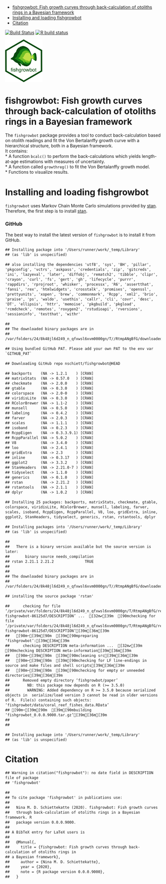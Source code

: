 -   [fishgrowbot: Fish growth curves through back-calculation of
    otoliths rings in a Bayesian
    framework](#fishgrowbot-fish-growth-curves-through-back-calculation-of-otoliths-rings-in-a-bayesian-framework)
-   [Installing and loading
    fishgrowbot](#installing-and-loading-fishgrowbot)
-   [Citation](#citation)

<!-- badges: start -->

[![Build
Status](https://api.travis-ci.org/nschiett/fishualize.png?branch=master)](https://travis-ci.org/nschiett/fishgrowbot)
[![R build
status](https://github.com/nschiett/fishgrowbot/workflows/R-CMD-check/badge.svg)](https://github.com/nschiett/fishgrowbot/actions)
<!-- badges: end -->

<img src="man/figures/fishgrowbot_logo_white.png" width = 120 alt="fishgrowbot logo"/>

fishgrowbot: Fish growth curves through back-calculation of otoliths rings in a Bayesian framework
==================================================================================================

The `fishgrowbot` package provides a tool to conduct back-calculation
based on otolith readings and fit the Von Bertalanffy growth curve with
a hierarchical structure, both in a Bayesian framework.  
It contains:  
\* A function `bcalc()` to perform the back-calculations which yields
length-at-age estimations with measures of uncertainty.  
\* A function called `growthreg()` to fit the Von Bertalanffy growth
model.  
\* Functions to visualize results.

Installing and loading fishgrowbot
==================================

`fishgrowbot` uses Markov Chain Monte Carlo simulations provided by
[stan](https://github.com/stan-dev/rstan/wiki/RStan-Getting-Started).
Therefore, the first step is to install
[stan](https://github.com/stan-dev/rstan/wiki/RStan-Getting-Started).

### GitHub

The best way to install the latest version of `fishgrowbot` is to
install it from GitHub.

    ## Installing package into '/Users/runner/work/_temp/Library'
    ## (as 'lib' is unspecified)

    ## also installing the dependencies 'utf8', 'sys', 'BH', 'pillar', 'pkgconfig', 'vctrs', 'askpass', 'credentials', 'zip', 'gitcreds', 'ini', 'lazyeval', 'later', 'diffobj', 'rematch2', 'tibble', 'clipr', 'crayon', 'curl', 'fs', 'gert', 'gh', 'lifecycle', 'purrr', 'rappdirs', 'rprojroot', 'whisker', 'processx', 'R6', 'assertthat', 'fansi', 'rex', 'htmlwidgets', 'crosstalk', 'promises', 'openssl', 'prettyunits', 'xopen', 'brew', 'commonmark', 'Rcpp', 'xml2', 'brio', 'praise', 'ps', 'waldo', 'usethis', 'callr', 'cli', 'covr', 'desc', 'DT', 'ellipsis', 'httr', 'memoise', 'pkgbuild', 'pkgload', 'rcmdcheck', 'remotes', 'roxygen2', 'rstudioapi', 'rversions', 'sessioninfo', 'testthat', 'withr'

    ## 
    ## The downloaded binary packages are in
    ##  /var/folders/24/8k48jl6d249_n_qfxwsl6xvm0000gn/T//RtmpANgBfG/downloaded_packages

    ## Using bundled GitHub PAT. Please add your own PAT to the env var `GITHUB_PAT`

    ## Downloading GitHub repo nschiett/fishgrowbot@HEAD

    ## backports    (NA -> 1.2.1    ) [CRAN]
    ## matrixStats  (NA -> 0.57.0   ) [CRAN]
    ## checkmate    (NA -> 2.0.0    ) [CRAN]
    ## gtable       (NA -> 0.3.0    ) [CRAN]
    ## colorspace   (NA -> 2.0-0    ) [CRAN]
    ## viridisLite  (NA -> 0.3.0    ) [CRAN]
    ## RColorBrewer (NA -> 1.1-2    ) [CRAN]
    ## munsell      (NA -> 0.5.0    ) [CRAN]
    ## labeling     (NA -> 0.4.2    ) [CRAN]
    ## farver       (NA -> 2.0.3    ) [CRAN]
    ## scales       (NA -> 1.1.1    ) [CRAN]
    ## isoband      (NA -> 0.2.3    ) [CRAN]
    ## RcppEigen    (NA -> 0.3.3.9.1) [CRAN]
    ## RcppParallel (NA -> 5.0.2    ) [CRAN]
    ## V8           (NA -> 3.4.0    ) [CRAN]
    ## loo          (NA -> 2.4.1    ) [CRAN]
    ## gridExtra    (NA -> 2.3      ) [CRAN]
    ## inline       (NA -> 0.3.17   ) [CRAN]
    ## ggplot2      (NA -> 3.3.2    ) [CRAN]
    ## StanHeaders  (NA -> 2.21.0-7 ) [CRAN]
    ## tidyselect   (NA -> 1.1.0    ) [CRAN]
    ## generics     (NA -> 0.1.0    ) [CRAN]
    ## rstan        (NA -> 2.21.2   ) [CRAN]
    ## rstantools   (NA -> 2.1.1    ) [CRAN]
    ## dplyr        (NA -> 1.0.2    ) [CRAN]

    ## Installing 25 packages: backports, matrixStats, checkmate, gtable, colorspace, viridisLite, RColorBrewer, munsell, labeling, farver, scales, isoband, RcppEigen, RcppParallel, V8, loo, gridExtra, inline, ggplot2, StanHeaders, tidyselect, generics, rstan, rstantools, dplyr

    ## Installing packages into '/Users/runner/work/_temp/Library'
    ## (as 'lib' is unspecified)

    ## 
    ##   There is a binary version available but the source version is later:
    ##       binary source needs_compilation
    ## rstan 2.21.1 2.21.2              TRUE
    ## 
    ## 
    ## The downloaded binary packages are in
    ##  /var/folders/24/8k48jl6d249_n_qfxwsl6xvm0000gn/T//RtmpANgBfG/downloaded_packages

    ## installing the source package 'rstan'

    ##      checking for file ‘/private/var/folders/24/8k48jl6d249_n_qfxwsl6xvm0000gn/T/RtmpANgBfG/remotes691658c3edb/nschiett-fishgrowbot-86125d7/DESCRIPTION’ ...  [32m✔[39m  [90mchecking for file ‘/private/var/folders/24/8k48jl6d249_n_qfxwsl6xvm0000gn/T/RtmpANgBfG/remotes691658c3edb/nschiett-fishgrowbot-86125d7/DESCRIPTION’[39m[36m[39m
    ##   [90m─[39m[90m  [39m[90mpreparing ‘fishgrowbot’:[39m[36m[39m
    ##      checking DESCRIPTION meta-information ...  [32m✔[39m  [90mchecking DESCRIPTION meta-information[39m[36m[39m
    ##   [90m─[39m[90m  [39m[90mcleaning src[39m[36m[39m
    ##   [90m─[39m[90m  [39m[90mchecking for LF line-endings in source and make files and shell scripts[39m[36m[39m
    ##   [90m─[39m[90m  [39m[90mchecking for empty or unneeded directories[39m[36m[39m
    ##      Removed empty directory ‘fishgrowbot/paper’
    ##        NB: this package now depends on R (>= 3.5.0)
    ##        WARNING: Added dependency on R >= 3.5.0 because serialized objects in  serialize/load version 3 cannot be read in older versions of R.  File(s) containing such objects:  ‘fishgrowbot/data/coral_reef_fishes_data.RData’
    ## [90m─[39m[90m  [39m[90mbuilding ‘fishgrowbot_0.0.0.9000.tar.gz’[39m[36m[39m
    ##      
    ## 

    ## Installing package into '/Users/runner/work/_temp/Library'
    ## (as 'lib' is unspecified)

Citation
========

    ## Warning in citation("fishgrowbot"): no date field in DESCRIPTION file of package
    ## 'fishgrowbot'

    ## 
    ## To cite package 'fishgrowbot' in publications use:
    ## 
    ##   Nina M. D. Schiettekatte (2020). fishgrowbot: Fish growth curves
    ##   through back-calculation of otoliths rings in a Bayesian framework. R
    ##   package version 0.0.0.9000.
    ## 
    ## A BibTeX entry for LaTeX users is
    ## 
    ##   @Manual{,
    ##     title = {fishgrowbot: Fish growth curves through back-calculation of otoliths rings in
    ## a Bayesian framework},
    ##     author = {Nina M. D. Schiettekatte},
    ##     year = {2020},
    ##     note = {R package version 0.0.0.9000},
    ##   }
